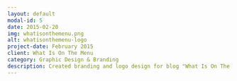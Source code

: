 ```yaml
---
layout: default
modal-id: 5
date: 2015-02-20
img: whatisonthemenu.png
alt: whatisonthemenu-logo
project-date: February 2015
client: What Is On The Menu
category: Graphic Design & Branding
description: Created branding and logo design for blog "What Is On The Menu." Made using Adobe Illustrator.
---
```

